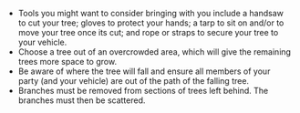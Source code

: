 * Tools you might want to consider bringing with you include a handsaw to cut your tree; gloves to protect your hands; a tarp to sit on and/or to move your tree once its cut; and rope or straps to secure your tree to your vehicle.
* Choose a tree out of an overcrowded area, which will give the remaining trees more space to grow.
* Be aware of where the tree will fall and ensure all members of your party (and your vehicle) are out of the path of the falling tree.
* Branches must be removed from sections of trees left behind. The branches must then be scattered.
